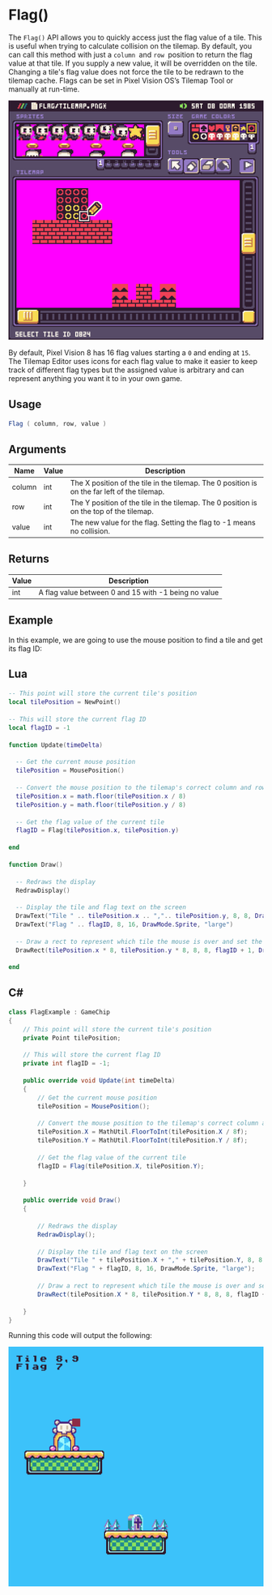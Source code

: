 # Flag()

The `Flag()` API allows you to quickly access just the flag value of a tile. This is useful when trying to calculate collision on the tilemap. By default, you can call this method with just a `column `and `row `position to return the flag value at that tile. If you supply a new value, it will be overridden on the tile. Changing a tile's flag value does not force the tile to be redrawn to the tilemap cache. Flags can be set in Pixel Vision OS’s Tilemap Tool or manually at run-time.

![image alt text](images/Flag_image_0.png)

By default, Pixel Vision 8 has 16 flag values starting a `0` and ending at `15`. The Tilemap Editor uses icons for each flag value to make it easier to keep track of different flag types but the assigned value is arbitrary and can represent anything you want it to in your own game.

## Usage

```csharp
Flag ( column, row, value )
```

## Arguments

| Name   | Value | Description                                                                                    |
|--------|-------|------------------------------------------------------------------------------------------------|
| column | int   | The X position of the tile in the tilemap\. The 0 position is on the far left of the tilemap\. |
| row    | int   | The Y position of the tile in the tilemap\. The 0 position is on the top of the tilemap\.      |
| value  | int   | The new value for the flag\. Setting the flag to \-1 means no collision\.                      |


## Returns

| Value | Description                                           |
|-------|-------------------------------------------------------|
| int   | A flag value between 0 and 15 with \-1 being no value |


## Example

In this example, we are going to use the mouse position to find a tile and get its flag ID:



## Lua

```lua
-- This point will store the current tile's position
local tilePosition = NewPoint()

-- This will store the current flag ID
local flagID = -1

function Update(timeDelta)

  -- Get the current mouse position
  tilePosition = MousePosition()

  -- Convert the mouse position to the tilemap's correct column and row
  tilePosition.x = math.floor(tilePosition.x / 8)
  tilePosition.y = math.floor(tilePosition.y / 8)

  -- Get the flag value of the current tile
  flagID = Flag(tilePosition.x, tilePosition.y)

end

function Draw()

  -- Redraws the display
  RedrawDisplay()

  -- Display the tile and flag text on the screen
  DrawText("Tile " .. tilePosition.x .. ",".. tilePosition.y, 8, 8, DrawMode.Sprite, "large")
  DrawText("Flag " .. flagID, 8, 16, DrawMode.Sprite, "large")

  -- Draw a rect to represent which tile the mouse is over and set the color to match the flag ID plus 1
  DrawRect(tilePosition.x * 8, tilePosition.y * 8, 8, 8, flagID + 1, DrawMode.Sprite)

end
```



## C#

```csharp
class FlagExample : GameChip
{
    // This point will store the current tile's position
    private Point tilePosition;

    // This will store the current flag ID
    private int flagID = -1;

    public override void Update(int timeDelta)
    {
        // Get the current mouse position
        tilePosition = MousePosition();

        // Convert the mouse position to the tilemap's correct column and row
        tilePosition.X = MathUtil.FloorToInt(tilePosition.X / 8f);
        tilePosition.Y = MathUtil.FloorToInt(tilePosition.Y / 8f);

        // Get the flag value of the current tile
        flagID = Flag(tilePosition.X, tilePosition.Y);

    }

    public override void Draw()
    {

        // Redraws the display
        RedrawDisplay();

        // Display the tile and flag text on the screen
        DrawText("Tile " + tilePosition.X + "," + tilePosition.Y, 8, 8, DrawMode.Sprite, "large");
        DrawText("Flag " + flagID, 8, 16, DrawMode.Sprite, "large");

        // Draw a rect to represent which tile the mouse is over and set the color to match the flag ID plus 1
        DrawRect(tilePosition.X * 8, tilePosition.Y * 8, 8, 8, flagID + 1, DrawMode.Sprite);

    }
}
```



Running this code will output the following:

![image alt text](images/FlagOutput_image_0.png)


